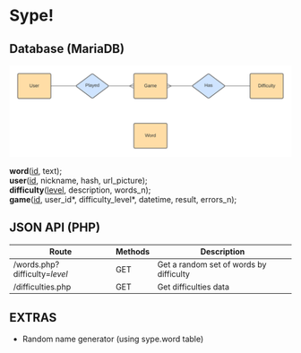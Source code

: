 # Sype!

## Database (MariaDB)

![E/R diagram](./database.png)

**word**(<ins>id</ins>, text);\
**user**(<ins>id</ins>, nickname, hash, url_picture);\
**difficulty**(<ins>level</ins>, description, words_n);\
**game**(<ins>id</ins>, user_id*, difficulty_level*, datetime, result, errors_n);

## JSON API (PHP)

| Route                         | Methods | Description                             |
|-------------------------------|---------|-----------------------------------------|
| /words.php?difficulty=*level* | GET     | Get a random set of words by difficulty |
| /difficulties.php             | GET     | Get difficulties data                   |

## EXTRAS
- Random name generator (using sype.word table)
